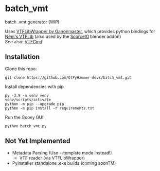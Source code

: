 # batch_vmt
batch .vmt generator (WIP)  

Uses [VTFLibWrapper by Ganonmaster](https://github.com/Ganonmaster/VTFLibWrapper),
which provides python bindings for [Nem's VTFLib](https://web.archive.org/web/20191229074421/http://nemesis.thewavelength.net/index.php?p=40)
(also used by the [SourceIO](https://github.com/REDxEYE/SourceIO/tree/master/source1/vtf/VTFWrapper) blender addon)  
See also: [VTFCmd](https://github.com/TitusStudiosMediaGroup/VTFcmd-Resources)

## Installation
Clone this repo:  

```
git clone https://github.com/QtPyHammer-devs/batch_vmt.git
```  

Install dependencies with pip  

```
py -3.9 -m venv venv
venv/scripts/activate
python -m pip --upgrade pip
python -m pip install -r requirements.txt
```

Run the Gooey GUI
```
python batch_vmt.py
```

## Not Yet Implemented
  * Metadata Parsing (Use --template mode instead!)
    - VTF reader (via VTFLibWrapper)
  * PyInstaller standalone .exe builds (coming soonTM)
